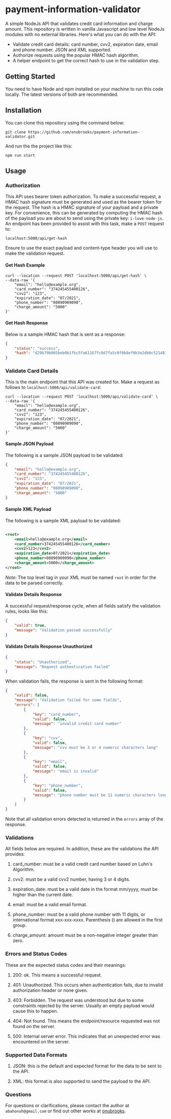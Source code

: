 # payment-information-validator

A simple NodeJs API that validates credit card information and charge amount. This repository is written in vanilla Javascript and low level NodeJs modules with no external libraries. Here's what you can do with the API:

- Validate credit card details: card number, cvv2, expiration date, email and phone number. JSON and XML supported.
- Authorize requests using the popular HMAC hash algorithm.
- A helper endpoint to get the correct hash to use in the validation step.

## Getting Started

You need to have Node and npm installed on your machine to run this code locally. The latest versions of both are recommended.

## Installation

You can clone this repository using the command below:

`git clone https://github.com/onubrooks/payment-information-validator.git`

And run the the project like this:

 `npm run start`

## Usage

### Authorization

This API uses bearer token authorization. To make a successful request, a HMAC hash signature must be generated and used as the bearer token for the request. The hash is a HMAC signature of your payload and a private key. For convenience, this can be generated by computing the HMAC hash of the payload you are about to send using the private key: `i-love-node-js`. An endpoint has been provided to assist with this task, make a `POST` request to:

`localhost:5000/api/get-hash`

Ensure to use the exact payload and content-type header you will use to make the validation request.

#### Get Hash Example

```curl
curl --location --request POST 'localhost:5000/api/get-hash' \
--data-raw '{
    "email": "hello@example.org",
    "card_number": "374245455400126",
    "cvv2": "123",
    "expiration_date": "07/2021",
    "phone_number": "08090909090",
    "charge_amount": "5000"
}'

```

#### Get Hash Response

Below is a sample HMAC hash that is sent as a response:

```json
{
    "status": "success",
    "hash": "d29b79b005beb0b1fbc5fa61167fc0d7fa5c0f0b8ef0b3e2db0c52148194368fa53ac655508b55e9fd3afafb48a957122f2dfeb8f8461ca0cdb7e6283575930d"
}
```

### Validate Card Details

This is the main endpoint that this API was created for. Make a request as follows to `localhost:5000/api/validate-card`:

```curl
curl --location --request POST 'localhost:5000/api/validate-card' \
--data-raw '{
    "email": "hello@example.org",
    "card_number": "374245455400126",
    "cvv2": "123",
    "expiration_date": "07/2021",
    "phone_number": "08090909090",
    "charge_amount": "5000"
}'

```

#### Sample JSON Payload

The following is a sample JSON payload to be validated:

```json
{
    "email": "hello@example.org",
    "card_number": "374245455400126",
    "cvv2": "123",
    "expiration_date": "07/2021",
    "phone_number": "08090909090",
    "charge_amount": "5000"
}
```

#### Sample XML Payload

The following is a sample XML payload to be validated:

```xml

<root>
    <email>hello@example.org</email>
    <card_number>374245455400126</card_number>
    <cvv2>123</cvv2>
    <expiration_date>07/2021</expiration_date>
    <phone_number>08090909090</phone_number>
    <charge_amount>5000</charge_amount>
</root>

```

*Note:* The top level tag in your XML must be named `root` in order for the data to be parsed correctly.

#### Validate Details Response

A successful request/response cycle, when all fields satisfy the validation rules, looks like this:

```json
{
    "valid": true,
    "message": "Validation passed successfully"
}
```

#### Validate Details Response Unauthorized

```json
{
    "status": "Unauthorized",
    "message": "Request authentication failed"
}
```

When validation fails, the response is sent in the following format:

```json
{
    "valid": false,
    "message": "Validation failed for some fields",
    "errors": [
        {
            "key": "card_number",
            "valid": false,
            "message": "invalid credit card number"
        },
        {
            "key": "cvv",
            "valid": false,
            "message": "cvv must be 3 or 4 numeric characters long"
        },
        {
            "key": "email",
            "valid": false,
            "message": "email is invalid"
        },
        {
            "key": "phone_number",
            "valid": false,
            "message": "phone number must be 11 numeric characters long or have the international format"
        }
    ]
}
```

Note that all validation errors detected is returned in the `errors` array of the response.

### Validations

All fields below are required. In addition, these are the validations the API provides:

1. card_number: must be a valid credit card number based on Luhn's Algorithm.

2. cvv2: must be a valid cvv2 number, having 3 or 4 digits.

3. expiration_date: must be a valid date in the format mm/yyyy, must be higher than the current date.

4. email: must be a valid email format.

5. phone_number: must be a valid phone number with 11 digits, or international format xxx-xxx-xxxx. Parenthesis () are allowed in the first group.

6. charge_amount: amount must be a non-negative integer greater than zero.

### Errors and Status Codes

These are the expected status codes and their meanings:

1. 200: ok. This means a successful request.

2. 401: Unauthorized. This occurs when authentication fails, due to invalid authorization header or none given.

3. 403: Forbidden. The request was understood but due to some constraints rejected by the server. Usually an empty payload would cause this to happen.

4. 404: Not found. This means the endpoint/resource requested was not found on the server.

5. 500: Internal server error. This indicates that an unexpected error was encountered on the server.

### Supported Data Formats

1. JSON: this is the default and expected format for the data to be sent to the API.

2. XML: this format is also supported to send the payload to the API.

### Questions

For questions or clarifications, please contact the author at `abahonuh@gmail.com` or find out other works at [onubrooks](https://github.com/onubrooks).
